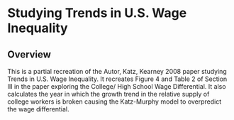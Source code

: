 # Studying Trends in U.S. Wage Inequality
## Overview
This is a partial recreation of the Autor, Katz, Kearney 2008 paper studying Trends in U.S. Wage Inequality. It recreates Figure 4 and Table 2 of Section III in the paper exploring the College/ High School Wage Differential. It also calculates the year in which the growth trend in the relative supply of college workers is broken causing the Katz-Murphy model to overpredict the wage differential. 
